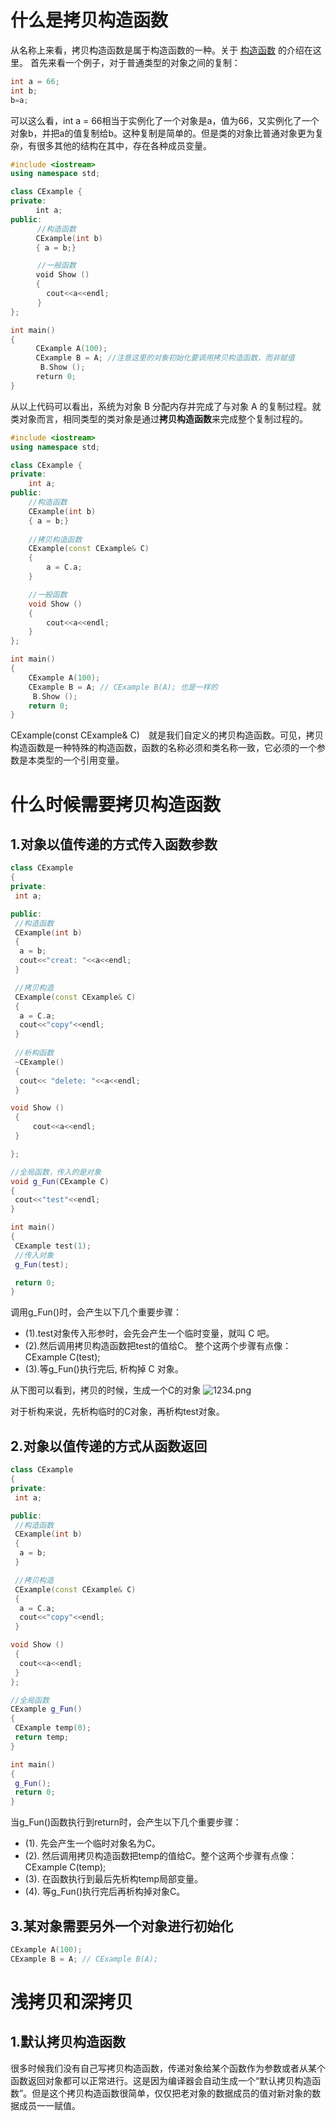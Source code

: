 # 什么是拷贝构造函数
从名称上来看，拷贝构造函数是属于构造函数的一种。关于
[构造函数](https://github.com/Stefancharles/Note/blob/master/C%2B%2B%E6%9E%84%E9%80%A0%E5%87%BD%E6%95%B0.md)
的介绍在这里。
首先来看一个例子，对于普通类型的对象之间的复制：
```c++
int a = 66;
int b;
b=a;
```
可以这么看，int a = 66相当于实例化了一个对象是a，值为66，又实例化了一个对象b，并把a的值复制给b。这种复制是简单的。但是类的对象比普通对象更为复杂，有很多其他的结构在其中，存在各种成员变量。
```c++
#include <iostream>
using namespace std;

class CExample {
private:
    　int a;
public:
      //构造函数
    　CExample(int b)
    　{ a = b;}

      //一般函数
    　void Show ()
    　{
        cout<<a<<endl;
      }
};

int main()
{
    　CExample A(100);
    　CExample B = A; //注意这里的对象初始化要调用拷贝构造函数，而非赋值
    　 B.Show ();
    　return 0;
}
```
从以上代码可以看出，系统为对象 B 分配内存并完成了与对象 A 的复制过程。就类对象而言，相同类型的类对象是通过**拷贝构造函数**来完成整个复制过程的。
```c++
#include <iostream>
using namespace std;

class CExample {
private:
    int a;
public:
    //构造函数
    CExample(int b)
    { a = b;}
    
    //拷贝构造函数
    CExample(const CExample& C)
    {
        a = C.a;
    }

    //一般函数
    void Show ()
    {
        cout<<a<<endl;
    }
};

int main()
{
    CExample A(100);
    CExample B = A; // CExample B(A); 也是一样的
     B.Show ();
    return 0;
} 
```
CExample(const CExample& C)　就是我们自定义的拷贝构造函数。可见，拷贝构造函数是一种特殊的构造函数，函数的名称必须和类名称一致，它必须的一个参数是本类型的一个引用变量。

# 什么时候需要拷贝构造函数
## 1.对象以值传递的方式传入函数参数
```c++
class CExample 
{
private:
 int a;

public:
 //构造函数
 CExample(int b)
 { 
  a = b;
  cout<<"creat: "<<a<<endl;
 }

 //拷贝构造
 CExample(const CExample& C)
 {
  a = C.a;
  cout<<"copy"<<endl;
 }
 
 //析构函数
 ~CExample()
 {
  cout<< "delete: "<<a<<endl;
 }

void Show ()
 { 
     cout<<a<<endl;
 }

};

//全局函数，传入的是对象
void g_Fun(CExample C)
{
 cout<<"test"<<endl;
}

int main()
{
 CExample test(1);
 //传入对象
 g_Fun(test);

 return 0;
}
```
调用g_Fun()时，会产生以下几个重要步骤：
* (1).test对象传入形参时，会先会产生一个临时变量，就叫 C 吧。
* (2).然后调用拷贝构造函数把test的值给C。 整个这两个步骤有点像：CExample C(test);
* (3).等g_Fun()执行完后, 析构掉 C 对象。

从下图可以看到，拷贝的时候，生成一个C的对象
![1234.png](https://i.loli.net/2019/08/04/awXDScWJbsn561q.png)

对于析构来说，先析构临时的C对象，再析构test对象。

## 2.对象以值传递的方式从函数返回
```c++
class CExample 
{
private:
 int a;

public:
 //构造函数
 CExample(int b)
 { 
  a = b;
 }

 //拷贝构造
 CExample(const CExample& C)
 {
  a = C.a;
  cout<<"copy"<<endl;
 }

void Show ()
 {
  cout<<a<<endl;
 }
};

//全局函数
CExample g_Fun()
{
 CExample temp(0);
 return temp;
}

int main()
{
 g_Fun();
 return 0;
}
```
当g_Fun()函数执行到return时，会产生以下几个重要步骤：
* (1). 先会产生一个临时对象名为C。
* (2). 然后调用拷贝构造函数把temp的值给C。整个这两个步骤有点像：CExample C(temp);
* (3). 在函数执行到最后先析构temp局部变量。
* (4). 等g_Fun()执行完后再析构掉对象C。

## 3.某对象需要另外一个对象进行初始化
```c++
CExample A(100);
CExample B = A; // CExample B(A); 
```
# 浅拷贝和深拷贝
## 1.默认拷贝构造函数
很多时候我们没有自己写拷贝构造函数，传递对象给某个函数作为参数或者从某个函数返回对象都可以正常进行。这是因为编译器会自动生成一个“默认拷贝构造函数”。但是这个拷贝构造函数很简单，仅仅把老对象的数据成员的值对新对象的数据成员一一赋值。